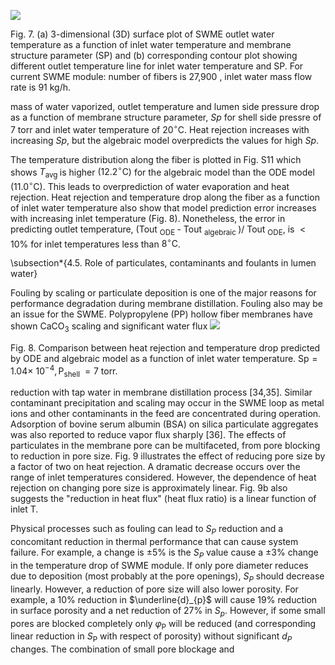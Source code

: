 ![](https://cdn.mathpix.com/cropped/2024_05_27_ff1f6d8a11ba2679a1bcg-1.jpg?height=1448&width=885&top_left_y=178&top_left_x=128)

Fig. 7. (a) 3-dimensional (3D) surface plot of SWME outlet water temperature as a function of inlet water temperature and membrane structure parameter (SP) and (b) corresponding contour plot showing different outlet temperature line for inlet water temperature and SP. For current SWME module: number of fibers is 27,900 , inlet water mass flow rate is $91 \mathrm{~kg} / \mathrm{h}$.

mass of water vaporized, outlet temperature and lumen side pressure drop as a function of membrane structure parameter, $S p$ for shell side pressre of 7 torr and inlet water temperature of $20^{\circ} \mathrm{C}$. Heat rejection increases with increasing $S p$, but the algebraic model overpredicts the values for high $S p$.

The temperature distribution along the fiber is plotted in Fig. S11 which shows $T_{\text {avg }}$ is higher $\left(12.2{ }^{\circ} \mathrm{C}\right)$ for the algebraic model than the ODE model $\left(11.0^{\circ} \mathrm{C}\right)$. This leads to overprediction of water evaporation and heat rejection. Heat rejection and temperature drop along the fiber as a function of inlet water temperature also show that model prediction error increases with increasing inlet temperature (Fig. 8). Nonetheless, the error in predicting outlet temperature, (Tout ${ }_{\text {ODE }}$ - Tout $_{\text {algebraic }}$ )/ Tout $_{\mathrm{ODE}}$, is $<10 \%$ for inlet temperatures less than $8{ }^{\circ} \mathrm{C}$.

\subsection*{4.5. Role of particulates, contaminants and foulants in lumen water}

Fouling by scaling or particulate deposition is one of the major reasons for performance degradation during membrane distillation. Fouling also may be an issue for the SWME. Polypropylene (PP) hollow fiber membranes have shown $\mathrm{CaCO}_{3}$ scaling and significant water flux
![](https://cdn.mathpix.com/cropped/2024_05_27_ff1f6d8a11ba2679a1bcg-1.jpg?height=1388&width=888&top_left_y=188&top_left_x=1054)

Fig. 8. Comparison between heat rejection and temperature drop predicted by ODE and algebraic model as a function of inlet water temperature. $\mathrm{Sp}=1.04 \times$ $10^{-4}, \mathrm{P}_{\text {shell }}=7$ torr.

reduction with tap water in membrane distillation process [34,35]. Similar contaminant precipitation and scaling may occur in the SWME loop as metal ions and other contaminants in the feed are concentrated during operation. Adsorption of bovine serum albumin (BSA) on silica particulate aggregates was also reported to reduce vapor flux sharply [36]. The effects of particulates in the membrane pore can be multifaceted, from pore blocking to reduction in pore size. Fig. 9 illustrates the effect of reducing pore size by a factor of two on heat rejection. A dramatic decrease occurs over the range of inlet temperatures considered. However, the dependence of heat rejection on changing pore size is approximately linear. Fig. 9b also suggests the "reduction in heat flux" (heat flux ratio) is a linear function of inlet $\mathrm{T}$.

Physical processes such as fouling can lead to $S_{P}$ reduction and a concomitant reduction in thermal performance that can cause system failure. For example, a change is $\pm 5 \%$ is the $S_{P}$ value cause a $\pm 3 \%$ change in the temperature drop of SWME module. If only pore diameter reduces due to deposition (most probably at the pore openings), $S_{P}$ should decrease linearly. However, a reduction of pore size will also lower porosity. For example, a $10 \%$ reduction in $\underline{d}_{p}$ will cause $19 \%$ reduction in surface porosity and a net reduction of $27 \%$ in $S_{p}$. However, if some small pores are blocked completely only $\varphi_{\mathrm{P}}$ will be reduced (and corresponding linear reduction in $S_{\mathrm{P}}$ with respect of porosity) without significant $d_{P}$ changes. The combination of small pore blockage and